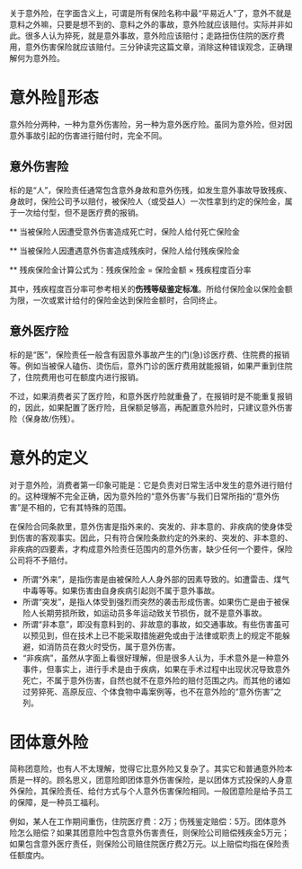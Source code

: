 关于意外险，在字面含义上，可谓是所有保险名称中最“平易近人”了，意外不就是意料之外嘛，只要是想不到的、意料之外的事故，意外险就应该赔付。实际并非如此。很多人认为猝死，就是意外事故，意外险应该赔付；走路扭伤住院的医疗费用，意外伤害保险就应该赔付。三分钟读完这篇文章，消除这种错误观念，正确理解何为意外险。

# **意外险形态**

意外险分两种，一种为意外伤害险，另一种为意外医疗险。虽同为意外险，但对因意外事故引起的伤害进行赔付时，完全不同。

## **意外伤害险**

标的是“人”，保险责任通常包含意外身故和意外伤残，如发生意外事故导致残疾、身故时，保险公司予以赔付，被保险人（或受益人）一次性拿到约定的保险金，属于一次给付型，但不是医疗费的报销。

\*\* 当被保险人因遭受意外伤害造成死亡时，保险人给付死亡保险金

\*\* 当被保险人因遭遇意外伤害造成残疾时，保险人给付残疾保险金

\*\* 残疾保险金计算公式为：残疾保险金 = 保险金额 × 残疾程度百分率

其中，残疾程度百分率可参考相关的**伤残等级鉴定标准**。所给付保险金以保险金额为限，一次或累计给付的保险金达到保险金额时，合同终止。

## **意外医疗险**

标的是“医”，保险责任一般含有因意外事故产生的门\(急\)诊医疗费、住院费的报销等。例如当被保人磕伤、烫伤后，意外门诊的医疗费用就能报销，如果严重到住院了，住院费用也可在额度内进行报销。

不过，如果消费者买了医疗险，和意外医疗险就重叠了，在报销时是不能重复报销的，因此，如果配置了医疗险，且保额足够高，再配置意外险时，只建议意外伤害险（保身故/伤残）。

# **意外的定义**

对于意外险，消费者第一印象可能是：它是负责对日常生活中发生的意外进行赔付的。这种理解不完全正确，因为意外险的“意外伤害”与我们日常所指的“意外伤害”是不相的，它有其特殊的范围。

在保险合同条款里，意外伤害是指外来的、突发的、非本意的、非疾病的使身体受到伤害的客观事实。因此，只有符合保险条款约定的外来的、突发的、非本意的、非疾病的四要素，才构成意外险责任范围内的意外伤害，缺少任何一个要件，保险公司将不予赔付。

* 所谓“外来”，是指伤害是由被保险人人身外部的因素导致的。如遭雷击、煤气中毒等等。如果伤害由自身疾病引起则不属于意外事故。
* 所谓“突发”，是指人体受到强烈而突然的袭击形成伤害。如果伤亡是由于被保险人长期劳损所致，如运动员多年运动致关节损伤，就不是意外事故。
* 所谓“非本意”，即没有意料到的、非故意的事故，如交通事故。有些伤害虽可以预见到，但在技术上已不能采取措施避免或由于法律或职责上的规定不能躲避，如消防员在救火时受伤，属于意外伤害。
* “非疾病”，虽然从字面上看很好理解，但是很多人认为，手术意外是一种意外事件，但事实上，进行手术是由于疾病，如果在手术过程中出现状况导致意外死亡，不属于意外伤害，自然也就不在意外险的赔付范围之内。而其他的诸如过劳猝死、高原反应、个体食物中毒案例等，也不在意外险的“意外伤害”之列。

# **团体意外险**

简称团意险，也有人不太理解，觉得它比意外险又复杂了。其实它和普通意外险本质是一样的。顾名思义，团意险即团体意外伤害保险，是以团体方式投保的人身意外保险，其保险责任、给付方式与个人意外伤害保险相同。一般团意险是给予员工的保障，是一种员工福利。

例如，某人在工作期间重伤，住院医疗费：2万；伤残鉴定赔偿：5万。团体意外险怎么赔偿？如果其团意险中包含意外伤害责任，则保险公司赔偿残疾金5万元；如果包含意外医疗责任，则保险公司赔住院医疗费2万元。以上赔偿均指在保险责任额度内。

